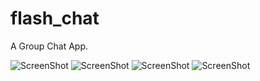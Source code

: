 # flash_chat

A Group Chat App. 


![ScreenShot](https://raw.githubusercontent.com/who-is-abir/flash-chat/main/screenshot1.jpeg)
![ScreenShot](https://raw.githubusercontent.com/who-is-abir/flash-chat/main/screenshot2.jpeg)
![ScreenShot](https://raw.githubusercontent.com/who-is-abir/flash-chat/main/screenshot3.jpeg)
![ScreenShot](https://raw.githubusercontent.com/who-is-abir/flash-chat/main/screenshot4.jpeg)
